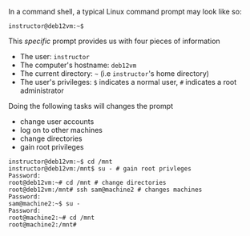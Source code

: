In a command shell, a typical Linux command prompt may look like so:
```
instructor@deb12vm:~$
```
This *specific* prompt provides us with four pieces of information
- The user: `instructor`
- The computer's hostname: `deb12vm`
- The current directory: `~` (i.e `instructor`'s home directory)
- The user's privileges: `$` indicates a normal user, `#` indicates a root administrator

Doing the following tasks will changes the prompt
- change user accounts
- log on to other machines
- change directories
- gain root privileges
```
instructor@deb12vm:~$ cd /mnt
instructor@deb12vm:/mnt$ su - # gain root privleges              
Password:
root@deb12vm:~# cd /mnt # change directories
root@deb12vm:/mnt# ssh sam@machine2 # changes machines
Password:
sam@machine2:~$ su -
Password:
root@machine2:~# cd /mnt
root@machine2:/mnt#
```
